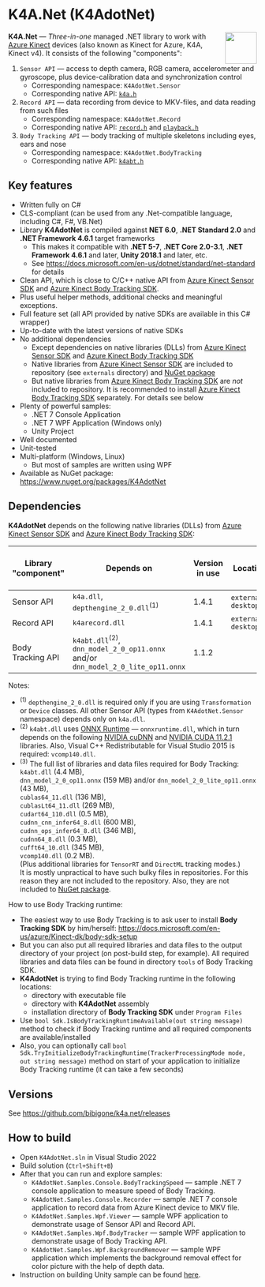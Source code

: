 # K4A.Net (K4AdotNet)

<img align="right" width="64" height="64" src="https://github.com/bibigone/k4a.net/raw/master/K4AdotNet-64.png">

**K4A.Net** &mdash; *Three-in-one* managed .NET library to work with [Azure Kinect](https://azure.microsoft.com/en-us/services/kinect-dk/) devices (also known as Kinect for Azure, K4A, Kinect v4). It consists of the following "components":
1. `Sensor API` &mdash; access to depth camera, RGB camera, accelerometer and gyroscope, plus device-calibration data and synchronization control
   * Corresponding namespace: `K4AdotNet.Sensor`
   * Corresponding native API: [`k4a.h`](https://github.com/bibigone/k4a.net/blob/master/externals/k4a/include/k4a/k4a.h)
2. `Record API` &mdash; data recording from device to MKV-files, and data reading from such files
   * Corresponding namespace: `K4AdotNet.Record`
   * Corresponding native API: [`record.h`](https://github.com/bibigone/k4a.net/blob/master/externals/k4a/include/k4arecord/record.h) and [`playback.h`](https://github.com/bibigone/k4a.net/blob/master/externals/k4a/include/k4arecord/playback.h)
3. `Body Tracking API` &mdash; body tracking of multiple skeletons including eyes, ears and nose
   * Corresponding namespace: `K4AdotNet.BodyTracking`
   * Corresponding native API: [`k4abt.h`](https://github.com/bibigone/k4a.net/blob/master/externals/k4abt/include/k4abt.h)


## Key features

* Written fully on C#
* CLS-compliant (can be used from any .Net-compatible language, including C#, F#, VB.Net)
* Library **K4AdotNet** is compiled against **NET 6.0**, **.NET Standard 2.0** and **.NET Framework 4.6.1** target frameworks
  * This makes it compatible with **.NET 5-7**, **.NET Core 2.0-3.1**, **.NET Framework 4.6.1** and later, **Unity 2018.1** and later, etc.
  * See https://docs.microsoft.com/en-us/dotnet/standard/net-standard for details
* Clean API, which is close to C/C++ native API from [Azure Kinect Sensor SDK](https://docs.microsoft.com/en-us/azure/Kinect-dk/sensor-sdk-download) and [Azure Kinect Body Tracking SDK](https://docs.microsoft.com/en-us/azure/Kinect-dk/body-sdk-download).
* Plus useful helper methods, additional checks and meaningful exceptions.
* Full feature set (all API provided by native SDKs are available in this C# wrapper)
* Up-to-date with the latest versions of native SDKs
* No additional dependencies
  * Except dependencies on native libraries (DLLs) from [Azure Kinect Sensor SDK](https://docs.microsoft.com/en-us/azure/Kinect-dk/sensor-sdk-download) and [Azure Kinect Body Tracking SDK](https://docs.microsoft.com/en-us/azure/Kinect-dk/body-sdk-download)
  * Native libraries from [Azure Kinect Sensor SDK](https://docs.microsoft.com/en-us/azure/Kinect-dk/sensor-sdk-download) are included to repository (see `externals` directory) and [NuGet package](https://www.nuget.org/packages/K4AdotNet)
  * But native libraries from [Azure Kinect Body Tracking SDK](https://docs.microsoft.com/en-us/azure/Kinect-dk/body-sdk-download) are *not* included to repository. It is recommended to install [Azure Kinect Body Tracking SDK](https://docs.microsoft.com/en-us/azure/Kinect-dk/body-sdk-download) separately. For details see below
* Plenty of powerful samples:
  * .NET 7 Console Application
  * .NET 7 WPF Application (Windows only)
  * Unity Project
* Well documented
* Unit-tested
* Multi-platform (Windows, Linux)
  * But most of samples are written using WPF
* Available as NuGet package: https://www.nuget.org/packages/K4AdotNet


## Dependencies

**K4AdotNet** depends on the following native libraries (DLLs) from [Azure Kinect Sensor SDK](https://docs.microsoft.com/en-us/azure/Kinect-dk/sensor-sdk-download) and [Azure Kinect Body Tracking SDK](https://docs.microsoft.com/en-us/azure/Kinect-dk/body-sdk-download):

| Library "component" | Depends on                                   | Version in use | Location in repository                | Included in [NuGet package](https://www.nuget.org/packages/K4AdotNet) 
|---------------------|----------------------------------------------|----------------|---------------------------------------|--------------------------
| Sensor API          | `k4a.dll`, `depthengine_2_0.dll`<sup>(1)</sup> | 1.4.1          | `externals/k4a/windows-desktop/amd64` | YES
| Record API          | `k4arecord.dll`                              | 1.4.1          | `externals/k4a/windows-desktop/amd64` | YES
| Body Tracking API   | `k4abt.dll`<sup>(2)</sup>, `dnn_model_2_0_op11.onnx` and/or `dnn_model_2_0_lite_op11.onnx` | 1.1.2          |                                       | no<sup>(3)</sup>

Notes:
* <sup>(1)</sup> `depthengine_2_0.dll` is required only if you are using `Transformation` or `Device` classes. All other Sensor API (types from `K4AdotNet.Sensor` namespace) depends only on `k4a.dll`.
* <sup>(2)</sup> `k4abt.dll` uses [ONNX Runtime](https://github.com/microsoft/onnxruntime) &mdash; `onnxruntime.dll`, which in turn depends on the following [NVIDIA cuDNN](https://developer.nvidia.com/cudnn) and [NVIDIA CUDA 11.2.1](https://developer.nvidia.com/cuda-11.2.1-download-archive) libraries. Also, Visual C++ Redistributable for Visual Studio 2015 is required: `vcomp140.dll`.
* <sup>(3)</sup> The full list of libraries and data files required for Body Tracking: <br/>
`k4abt.dll` (4.4 MB), <br/>
`dnn_model_2_0_op11.onnx` (159 MB) and/or `dnn_model_2_0_lite_op11.onnx` (43 MB), <br/>
`cublas64_11.dll` (136 MB), <br/>
`cublasLt64_11.dll` (269 MB), <br/>
`cudart64_110.dll` (0.5 MB), <br/>
`cudnn_cnn_infer64_8.dll` (600 MB), <br/>
`cudnn_ops_infer64_8.dll` (346 MB), <br/>
`cudnn64_8.dll` (0.3 MB), <br/>
`cufft64_10.dll` (345 MB), <br/>
`vcomp140.dll` (0.2 MB). <br/>
(Plus additional libraries for `TensorRT` and `DirectML` tracking modes.)<br/>
It is mostly unpractical to have such bulky files in repositories. For this reason they are not included to the repository. Also, they are not included to [NuGet package](https://www.nuget.org/packages/K4AdotNet).

How to use Body Tracking runtime:
* The easiest way to use Body Tracking is to ask user to install **Body Tracking SDK** by him/herself: https://docs.microsoft.com/en-us/azure/Kinect-dk/body-sdk-setup
* But you can also put all required libraries and data files to the output directory of your project (on post-build step, for example). All required libraries and data files can be found in directory `tools` of Body Tracking SDK.
* **K4AdotNet** is trying to find Body Tracking runtime in the following locations:
  * directory with executable file
  * directory with **K4AdotNet** assembly
  * installation directory of **Body Tracking SDK** under `Program Files`
* Use `bool Sdk.IsBodyTrackingRuntimeAvailable(out string message)` method to check if Body Tracking runtime and all required components are available/installed
* Also, you can optionally call `bool Sdk.TryInitializeBodyTrackingRuntime(TrackerProcessingMode mode, out string message)` method on start of your application to initialize Body Tracking runtime (it can take a few seconds)


## Versions

See https://github.com/bibigone/k4a.net/releases


## How to build

* Open `K4AdotNet.sln` in Visual Studio 2022
* Build solution (`Ctrl+Shift+B`)
* After that you can run and explore samples:
  * `K4AdotNet.Samples.Console.BodyTrackingSpeed` &mdash; sample .NET 7 console application to measure speed of Body Tracking.
  * `K4AdotNet.Samples.Console.Recorder` &mdash; sample .NET 7 console application to record data from Azure Kinect device to MKV file.
  * `K4AdotNet.Samples.Wpf.Viewer` &mdash; sample WPF application to demonstrate usage of Sensor API and Record API.
  * `K4AdotNet.Samples.Wpf.BodyTracker` &mdash; sample WPF application to demonstrate usage of Body Tracking API.
  * `K4AdotNet.Samples.Wpf.BackgroundRemover` &mdash; sample WPF application which implements the background removal effect for color picture with the help of depth data.
* Instruction on building Unity sample can be found [here](https://github.com/bibigone/k4a.net/blob/master/K4AdotNet.Samples.Unity/readme.md).

